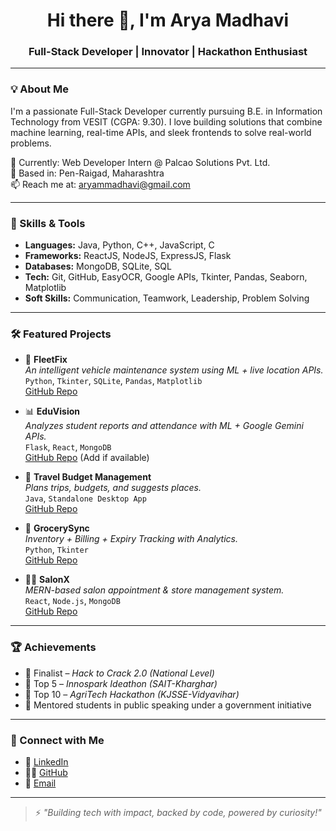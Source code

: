 <h1 align="center">Hi there 👋, I'm Arya Madhavi</h1>
<h3 align="center">Full-Stack Developer | Innovator | Hackathon Enthusiast</h3>

---

### 💡 About Me
I'm a passionate Full-Stack Developer currently pursuing B.E. in Information Technology from VESIT (CGPA: 9.30). I love building solutions that combine machine learning, real-time APIs, and sleek frontends to solve real-world problems.

💼 Currently: Web Developer Intern @ Palcao Solutions Pvt. Ltd.  
📍 Based in: Pen-Raigad, Maharashtra  
📫 Reach me at: [aryammadhavi@gmail.com](mailto:aryammadhavi@gmail.com)

---

### 🚀 Skills & Tools
- **Languages:** Java, Python, C++, JavaScript, C  
- **Frameworks:** ReactJS, NodeJS, ExpressJS, Flask  
- **Databases:** MongoDB, SQLite, SQL  
- **Tech:** Git, GitHub, EasyOCR, Google APIs, Tkinter, Pandas, Seaborn, Matplotlib  
- **Soft Skills:** Communication, Teamwork, Leadership, Problem Solving

---

### 🛠️ Featured Projects

- 🚗 **FleetFix**  
  *An intelligent vehicle maintenance system using ML + live location APIs.*  
  `Python`, `Tkinter`, `SQLite`, `Pandas`, `Matplotlib`  
  [GitHub Repo](https://github.com/aryamadhavi03/fleetfix-project)

- 📊 **EduVision**  
  *Analyzes student reports and attendance with ML + Google Gemini APIs.*  
  `Flask`, `React`, `MongoDB`  
  [GitHub Repo](#) (Add if available)

- 🧾 **Travel Budget Management**  
  *Plans trips, budgets, and suggests places.*  
  `Java`, `Standalone Desktop App`  
  [GitHub Repo](https://github.com/aryamadhavi03/TravelBudgetManagement)

- 🛒 **GrocerySync**  
  *Inventory + Billing + Expiry Tracking with Analytics.*  
  `Python`, `Tkinter`  
  [GitHub Repo](https://github.com/aryamadhavi03/GroceryManagement)

- 💇‍♀️ **SalonX**  
  *MERN-based salon appointment & store management system.*  
  `React`, `Node.js`, `MongoDB`  
  [GitHub Repo](https://github.com/aryamadhavi03/SalonX)

---

### 🏆 Achievements
- 🥇 Finalist – *Hack to Crack 2.0 (National Level)*  
- 🥈 Top 5 – *Innospark Ideathon (SAIT-Kharghar)*  
- 🥉 Top 10 – *AgriTech Hackathon (KJSSE-Vidyavihar)*  
- 🎤 Mentored students in public speaking under a government initiative

---

### 🔗 Connect with Me

- 🔗 [LinkedIn](https://www.linkedin.com/in/arya-madhavi-596782294/)
- 🧑‍💻 [GitHub](https://github.com/aryamadhavi03)
- 📧 [Email](mailto:aryammadhavi@gmail.com)

---

> ⚡ *"Building tech with impact, backed by code, powered by curiosity!"*

